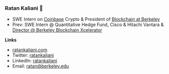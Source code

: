 ### Ratan Kaliani 🐻

<!--
**ratankaliani/ratankaliani** is a ✨ _special_ ✨ repository because its `README.md` (this file) appears on your GitHub profile.

Here are some ideas to get you started:
-->

- SWE Intern on [Coinbase](https://coinbase.com) Crypto & President of [Blockchain at Berkeley](https://blockchain.berkeley.edu)
- Prev: SWE Intern @ Quantitative Hedge Fund, Cisco & Hitachi Vantara & [Director @ Berkeley Blockchain Xcelerator](https://xcelerator.berkeley.edu)

**Links**
- [ratankaliani.com](https://ratankaliani.com)
- Twitter: [ratankaliani](https://twitter.com/ratankaliani)
- LinkedIn: [ratankaliani](https://linkedin.com/in/ratankaliani)
- Email: [ratan@berkeley.edu](mailto:ratan@berkeley.edu)
<!--
- 🤔 I’m looking for help with ...
- 💬 Ask me about ...
- 📫 How to reach me: ...
- 😄 Pronouns: ...
- ⚡ Fun fact: ...
-->

